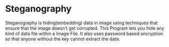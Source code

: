 # Steganography
Steganography is hiding(embedding) data in image using techniques that ensure that the image doesn't get corrupted. This Program lets you hide any kind of data file within a Image File. It also uses password based encryption so that anyone without the key cannot extract the data.
